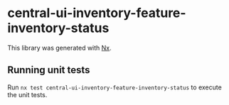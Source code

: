 # central-ui-inventory-feature-inventory-status

This library was generated with [Nx](https://nx.dev).

## Running unit tests

Run `nx test central-ui-inventory-feature-inventory-status` to execute the unit tests.
